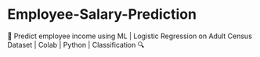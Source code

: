 # Employee-Salary-Prediction
💼 Predict employee income using ML | Logistic Regression on Adult Census Dataset | Colab | Python | Classification 🔍
